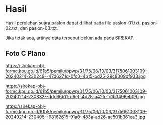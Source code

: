 # Hasil

Hasil perolehan suara paslon dapat dilihat pada file paslon-01.txt, paslon-02.txt, dan paslon-03.txt.

Jika tidak ada, artinya data tersebut belum ada pada SIREKAP.

## Foto C Plano

https://sirekap-obj-formc.kpu.go.id/61b5/pemilu/ppwp/31/75/06/10/03/3175061003109-20240214-230249--47d6271d-0fc0-4b15-bd25-29c8309df933.jpg

https://sirekap-obj-formc.kpu.go.id/61b5/pemilu/ppwp/31/75/06/10/03/3175061003109-20240214-230332--ddc66b11-d6ef-4d28-a425-fc1b3496eb09.jpg

https://sirekap-obj-formc.kpu.go.id/61b5/pemilu/ppwp/31/75/06/10/03/3175061003109-20240214-230405--98162615-91a0-483a-ad26-ae501b361ea3.jpg
